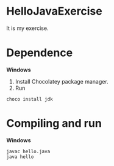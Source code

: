 # HelloJavaExercise
It is my exercise.
# Dependence
**Windows**
1. Install Chocolatey package manager.
2. Run
```
choco install jdk
```
# Compiling and run
**Windows**
```
javac hello.java
java hello
```
